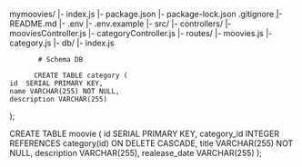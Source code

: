 mymoovies/
   |- index.js
   |- package.json
   |- package-lock.json
      .gitignore
   |- README.md
   |- .env
   |- .env.example
   |- src/
       |- controllers/
           |- mooviesController.js
           |- categoryController.js
       |- routes/
           |- moovies.js
           |- category.js
       |- db/
           |- index.js



           # Schema DB
           
          CREATE TABLE category (
    id  SERIAL PRIMARY KEY,
    name VARCHAR(255) NOT NULL,
    description VARCHAR(255)
);

CREATE TABLE moovie (
    id SERIAL PRIMARY KEY,
    category_id INTEGER REFERENCES category(id) ON DELETE CASCADE,
    title VARCHAR(255) NOT NULL,
    description VARCHAR(255),
    realease_date VARCHAR(255)
);

